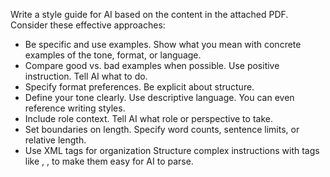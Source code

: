 Write a style guide for AI based on the content in the attached PDF. Consider these effective approaches: 
- Be specific and use examples. Show what you mean with concrete examples of the tone, format, or language.
- Compare good vs. bad examples when possible. Use positive instruction. Tell AI what to do.
- Specify format preferences. Be explicit about structure.
- Define your tone clearly. Use descriptive language. You can even reference writing styles.
- Include role context. Tell AI what role or perspective to take.
- Set boundaries on length. Specify word counts, sentence limits, or relative length.
- Use XML tags for organization Structure complex instructions with tags like <tone>, <format>, <constraints> to make them easy for AI to parse.
